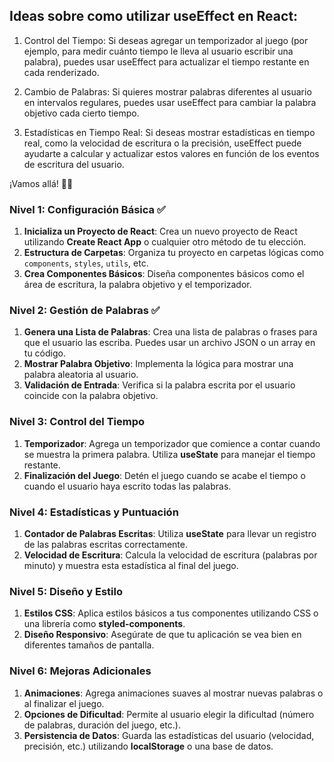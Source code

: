 ## Ideas sobre como utilizar useEffect en React:

1. Control del Tiempo: Si deseas agregar un temporizador al juego (por ejemplo, para medir cuánto tiempo le lleva al usuario escribir una palabra), puedes usar useEffect para actualizar el tiempo restante en cada renderizado.

2. Cambio de Palabras: Si quieres mostrar palabras diferentes al usuario en intervalos regulares, puedes usar useEffect para cambiar la palabra objetivo cada cierto tiempo.

3. Estadísticas en Tiempo Real: Si deseas mostrar estadísticas en tiempo real, como la velocidad de escritura o la precisión, useEffect puede ayudarte a calcular y actualizar estos valores en función de los eventos de escritura del usuario.

¡Vamos allá! 🚀🌟

### Nivel 1: Configuración Básica ✅
1. **Inicializa un Proyecto de React**: Crea un nuevo proyecto de React utilizando **Create React App** o cualquier otro método de tu elección.
2. **Estructura de Carpetas**: Organiza tu proyecto en carpetas lógicas como `components`, `styles`, `utils`, etc.
3. **Crea Componentes Básicos**: Diseña componentes básicos como el área de escritura, la palabra objetivo y el temporizador.

### Nivel 2: Gestión de Palabras ✅
1. **Genera una Lista de Palabras**: Crea una lista de palabras o frases para que el usuario las escriba. Puedes usar un archivo JSON o un array en tu código.
2. **Mostrar Palabra Objetivo**: Implementa la lógica para mostrar una palabra aleatoria al usuario.
3. **Validación de Entrada**: Verifica si la palabra escrita por el usuario coincide con la palabra objetivo.

### Nivel 3: Control del Tiempo
1. **Temporizador**: Agrega un temporizador que comience a contar cuando se muestra la primera palabra. Utiliza **useState** para manejar el tiempo restante.
2. **Finalización del Juego**: Detén el juego cuando se acabe el tiempo o cuando el usuario haya escrito todas las palabras.

### Nivel 4: Estadísticas y Puntuación
1. **Contador de Palabras Escritas**: Utiliza **useState** para llevar un registro de las palabras escritas correctamente.
2. **Velocidad de Escritura**: Calcula la velocidad de escritura (palabras por minuto) y muestra esta estadística al final del juego.

### Nivel 5: Diseño y Estilo
1. **Estilos CSS**: Aplica estilos básicos a tus componentes utilizando CSS o una librería como **styled-components**.
2. **Diseño Responsivo**: Asegúrate de que tu aplicación se vea bien en diferentes tamaños de pantalla.

### Nivel 6: Mejoras Adicionales
1. **Animaciones**: Agrega animaciones suaves al mostrar nuevas palabras o al finalizar el juego.
2. **Opciones de Dificultad**: Permite al usuario elegir la dificultad (número de palabras, duración del juego, etc.).
3. **Persistencia de Datos**: Guarda las estadísticas del usuario (velocidad, precisión, etc.) utilizando **localStorage** o una base de datos.

